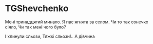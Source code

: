 # TGShevchenko

Мені тринадцятий минало.
Я пас ягнята за селом.
Чи то так сонечко сіяло,
Чи так мені чого було?

І хлинули сльози,
Тяжкі сльози!.. А дівчина